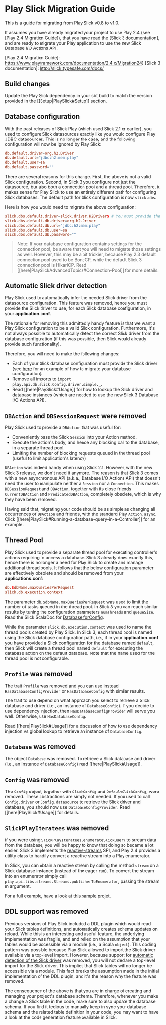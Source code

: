 # Play Slick Migration Guide

This is a guide for migrating from Play Slick v0.8 to v1.0.

It assumes you have already migrated your project to use Play 2.4 (see [Play 2.4 Migration Guide]), that you have read the [Slick 3 documentation], and are ready to migrate your Play application to use the new Slick Database I/O Actions API.

[Play 2.4 Migration Guide]: https://www.playframework.com/documentation/2.4.x/Migration24)
[Slick 3 documentation]: http://slick.typesafe.com/docs/

## Build changes

Update the Play Slick dependency in your sbt build to match the version provided in the [[Setup|PlaySlick#Setup]] section.


## Database configuration

With the past releases of Slick Play (which used Slick 2.1 or earlier), you used to configure Slick datasources exactly like you would configure Play JDBC datasources. This is no longer the case, and the following configuration will now be ignored by Play Slick:

```conf
db.default.driver=org.h2.Driver
db.default.url="jdbc:h2:mem:play"
db.default.user=sa
db.default.password=""
```

There are several reasons for this change. First, the above is not a valid Slick configuration. Second, in Slick 3 you configure not just the datasource, but also both a connection pool and a thread pool. Therefore, it makes sense for Play Slick to use an entirely different path for configuring Slick databases. The default path for Slick configuration is now `slick.dbs`.

Here is how you would need to migrate the above configuration:

```conf
slick.dbs.default.driver=slick.driver.H2Driver$ # You must provide the required Slick driver! 
slick.dbs.default.db.driver=org.h2.Driver
slick.dbs.default.db.url="jdbc:h2:mem:play"
slick.dbs.default.db.user=sa
slick.dbs.default.db.password=""
```

> Note: If your database configuration contains settings for the connection pool, be aware that you will need to migrate those settings as well. However, this may be a bit trickier, because Play 2.3 default connection pool used to be BoneCP, while the default Slick 3 connection pool is HikariCP. Read [[here|PlaySlickAdvancedTopics#Connection-Pool]] for more details.

## Automatic Slick driver detection

Play Slick used to automatically infer the needed Slick driver from the datasource configuration. This feature was removed, hence you must provide the Slick driver to use, for each Slick database configuration, in your **application.conf**.

The rationale for removing this admittedly handy feature is that we want a Play Slick configuration to be a valid Slick configuration. Furthermore, it's not always possible to automatically detect the correct Slick driver from the database configuration (if this was possible, then Slick would already provide such functionality).

Therefore, you will need to make the following changes:

  * Each of your Slick database configuration must provide the Slick driver (see [here](#Database-configuration) for an example of how to migrate your database configuration).
  * Remove all imports to `import play.api.db.slick.Config.driver.simple._`.
  * Read [[here|PlaySlick#Usage]] for how to lookup the Slick driver and database instances (which are needed to use the new Slick 3 Database I/O Actions API).

## `DBAction` and `DBSessionRequest` were removed

Play Slick used to provide a `DBAction` that was useful for:

* Conveniently pass the Slick `Session` into your Action method.
* Execute the action's body, and hence any blocking call to the database, in a separate thread pool.
* Limiting the number of blocking requests queued in the thread pool (useful to limit application's latency)

`DBAction` was indeed handy when using Slick 2.1. However, with the new Slick 3 release, we don't need it anymore. The reason is that Slick 3 comes with a new asynchronous API (a.k.a., Database I/O Actions API) that doesn't need the user to manipulate neither a `Session` nor a `Connection`. This makes `DBSessionRequest` and `DBAction`, together with its close friends `CurrentDBAction` and `PredicatedDBAction`, completely obsolete, which is why they have been removed.

Having said that, migrating your code should be as simple as changing all occurrences of `DBAction` and friends, with the standard Play `Action.async`. Click [[here|PlaySlick#Running-a-database-query-in-a-Controller]] for an example.

## Thread Pool

Play Slick used to provide a separate thread pool for executing controller's actions requiring to access a database. Slick 3 already does exactly this, hence there is no longer a need for Play Slick to create and manage additional thread pools. It follows that the below configuration parameter are effectively obsolete and should be removed from your **applications.conf**:

```conf
db.$dbName.maxQueriesPerRequest
slick.db.execution.context
```

The parameter `db.$dbName.maxQueriesPerRequest` was used to limit the number of tasks queued in the thread pool. In Slick 3 you can reach similar results by tuning the configuration parameters `numThreads` and `queueSize`. Read the Slick ScalaDoc for [Database.forConfig].

While the parameter `slick.db.execution.context` was used to name the thread pools created by Play Slick. In Slick 3, each thread pool is named using the Slick database configuration path, i.e., if in your **application.conf** you have provided a Slick configuration for the database named `default`, then Slick will create a thread pool named `default` for executing the database action on the default database. Note that the name used for the thread pool is not configurable.

[Database.forConfig]: http://slick.typesafe.com/doc/3.0.0-RC3/api/index.html#slick.jdbc.JdbcBackend$DatabaseFactoryDef@forConfig(String,Config,Driver):Database

## `Profile` was removed

The trait `Profile` was removed and you can use instead `HasDatabaseConfigProvider` or `HasDatabaseConfig` with similar results.

The trait to use depend on what approach you select to retrieve a Slick database and driver (i.e., an instance of `DatabaseConfig`). If you decide to use dependency injection, then `HasDatabaseConfigProvider` will serve you well. Otherwise, use `HasDatabaseConfig`.

Read [[here|PlaySlick#Usage]] for a discussion of how to use dependency injection vs global lookup to retrieve an instance of `DatabaseConfig`.

## `Database` was removed

The object `Database` was removed. To retrieve a Slick database and driver (i.e., an instance of `DatabaseConfig`) read [[here|PlaySlick#Usage]].

## `Config` was removed

The `Config` object, together with `SlickConfig` and `DefaultSlickConfig`, were removed. These abstractions are simply not needed. If you used to call `Config.driver` or `Config.datasource` to retrieve the Slick driver and database, you should now use `DatabaseConfigProvider`. Read [[here|PlaySlick#Usage]] for details.

## `SlickPlayIteratees` was removed

If you were using `SlickPlayIteratees.enumerateSlickQuery` to stream data from the database, you will be happy to know that doing so became a lot easier. Slick 3 implements the [reactive-streams] SPI, and Play 2.4 provides a utility class to handily convert a reactive stream into a Play enumerator.

In Slick, you can obtain a reactive stream by calling the method `stream` on a Slick database instance (instead of the eager `run`). To convert the stream into an enumerator simply call `play.api.libs.streams.Streams.publisherToEnumerator`, passing the stream in argument.

For a full example, have a look at [this sample projet](https://github.com/playframework/play-slick/tree/master/samples/iteratee).

[reactive-streams]: http://www.reactive-streams.org/

## DDL support was removed

Previous versions of Play Slick included a DDL plugin which would read your Slick tables definitions, and automatically creates schema updates on reload. While this is an interesting and useful feature, the underlying implementation was fragile, and and relied on the assumption that your tables would be accessible via a module (i.e., a Scala `object`). This coding pattern was possible because Play Slick allowed to import the Slick driver available via a top-level import. However, because support for [automatic detection of the Slick driver](#Automatic-Slick-driver-detection) was removed, you will not declare a top-level import for the Slick driver. This implies that Slick tables will no longer be accessible via a module. This fact breaks the assumption made in the initial implementation of the DDL plugin, and it's the reason why the feature was removed.

The consequence of the above is that you are in charge of creating and managing your project's database schema. Therefore, whenever you make a change a Slick table in the code, make sure to also update the database schema. If you find it tedious to manually keep in sync your database schema and the related table definition in your code, you may want to have a look at the code generation feature available in Slick.